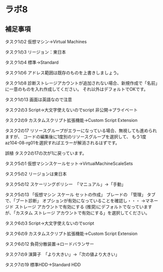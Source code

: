 # ラボ8

## 補足事項

タスク1の2
仮想マシン→Virtual Machines

タスク1の3
リージョン：東日本

タスク1の4
標準→Standard

タスク1の6
アドレス範囲は既存のものを上書きしましょう。

タスク1の8
診断ストレージアカウントが追加されない場合、新規作成で「名前」に一意のものを入れ作成してください。
それ以外はデフォルトでOKです。

タスク1の13
画面は英語なので注意

タスク2の3
Script→大文字使えないのでscript
非公開→プライベート

タスク2の9
カスタムスクリプト拡張機能→Custom Script Extension

タスク2の17
リソースグループがエラーになっている場合、無視しても進められますが、
コードの編集後に1度別のリソースグループを選択して、
もう1度az104-08-rg01を選択すればエラーが解消されるはずです。

誤植
タスク2の17の次が1に戻っています。

タスク5の1
仮想マシンスケールセット→VirtualMachineScaleSets

タスク5の2
リージョンは東日本

タスク5の12
スケーリングポリシー　「マニュアル」→「手動」

タスク5の13
「仮想マシン スケール セットの作成」 ブレードの 「管理」 タブで、「ブート診断」 オプションが有効になっていることを確認し・・・
→マネージド ストレージ アカウントで有効にする (推奨)にデフォルトでなっていますが、「カスタム ストレージ アカウントで有効にする」を選択してください。

タスク6の3
Script→大文字使えないのでscript

タスク6の9
カスタムスクリプト拡張機能→Custom Script Extension

タスク6の12
負荷分散装置→ロードバランサー

タスク7の9
演算子　「より大きい」→「次の値より大きい」

タスク7の19
標準HDD→Standard HDD
